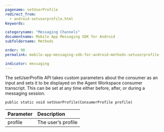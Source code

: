 ```yaml
---
pagename: setUserProfile
redirect_from:
  - android-setuserprofile.html
Keywords:

categoryname: "Messaging Channels"
documentname: Mobile App Messaging SDK for Android
subfoldername: Methods

order: 90
permalink: mobile-app-messaging-sdk-for-android-methods-setuserprofile.html

indicator: messaging
---
```


The setUserProfile API takes custom parameters about the consumer as an input and sets it to be displayed on the Agent Workspace consumer transcript. This can be set at any time either before, after, or during a messaging session.

`public static void setUserProfile(ConsumerProfile profile)`

| Parameter | Description |
| :--- | :--- |
| profile | The user’s profile |

